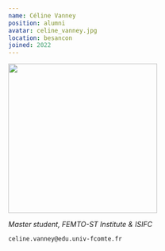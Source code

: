 ```yaml
---
name: Céline Vanney
position: alumni
avatar: celine_vanney.jpg
location: besancon
joined: 2022
---
```


<img width="300" src="{{site.baseurl}}/images/people/{{page.avatar}}" data-action="zoom">

_Master student, FEMTO-ST Institute & ISIFC_<br>

<i class="fa fa-envelope-o"></i> `celine.vanney@edu.univ-fcomte.fr` <br>
<!-- <i class="fa fa-bar-chart-o" /> [Google Scholar](https://scholar.google.com/citations?user=jnST06UAAAAJ) <br>
<i class="fa fa-github" /> [Github](https://github.com/jjau) <br>
<i class="fa fa-twitter" /> [Twitter](https://twitter.com/jjtokyo) <br> -->


<!-- ### Bio 

My undergrad was at Dartmouth College, where I mostly did Computer Science and Engineering, but sparked an interest in the connection between AI and neuroscience. This led me in 2014 to a PhD program in Computer Science at the University of Rochester, where I quickly discovered that making "brain inspired AI" means first understanding "brains." I transferred to the Brain and Cognitive Science department in 2015, where I did my main PhD work on Bayesian Inference in low-level visual perception, graduating in fall 2020. 

### Research Interests

Everyone keeps talking about optimal Bayesian brains (myself included). What does this really mean? How far can this metaphor take us? When, why, and how do optimal agents use probability to reason about the world? And, finally, what can all of this really tell us about the brain? 

-->